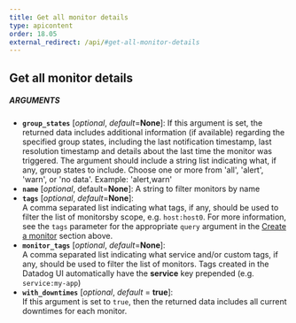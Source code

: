 ```yaml
---
title: Get all monitor details
type: apicontent
order: 18.05
external_redirect: /api/#get-all-monitor-details
---
```


## Get all monitor details
##### ARGUMENTS
* **`group_states`** [*optional*, *default*=**None**]:
    If this argument is set, the returned data includes additional information (if available) regarding the specified group states, including the last notification timestamp, last resolution timestamp and details about the last time the monitor was triggered. The argument should include a string list indicating what, if any, group states to include. Choose one or more from 'all', 'alert', 'warn', or 'no data'. Example: 'alert,warn'
* **`name`** [*optional*, default=**None**]:
    A string to filter monitors by name
* **`tags`** [*optional*, *default*=**None**]:  
    A comma separated list indicating what tags, if any, should be used to filter the list of monitorsby scope, e.g. `host:host0`. For more information, see the `tags` parameter for the appropriate `query` argument in the [Create a monitor](#monitor-create) section above.
* **`monitor_tags`** [*optional*, *default*=**None**]:  
    A comma separated list indicating what service and/or custom tags, if any, should be used to filter the list of monitors. Tags created in the Datadog UI automatically have the **service** key prepended (e.g. `service:my-app`)
* **`with_downtimes`** [*optional*, *default* = **true**]:  
    If this argument is set to `true`, then the returned data includes all current downtimes for each monitor.

